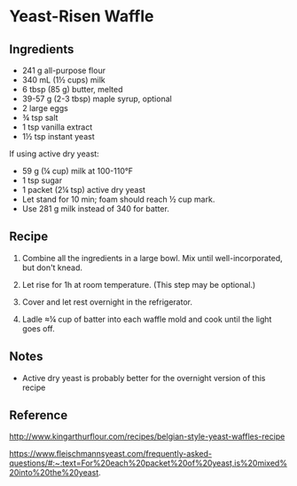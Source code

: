 Yeast-Risen Waffle
=====

Ingredients
----
- 241 g all-purpose flour
- 340 mL (1½ cups) milk
- 6 tbsp (85 g) butter, melted
- 39-57 g (2-3 tbsp) maple syrup, optional
- 2 large eggs
- ¾ tsp salt
- 1 tsp vanilla extract
- 1½ tsp instant yeast

If using active dry yeast:
- 59 g (¼ cup) milk at 100-110°F
- 1 tsp sugar
- 1 packet (2¼ tsp) active dry yeast
- Let stand for 10 min; foam should reach ½ cup mark.
- Use 281 g milk instead of 340 for batter.

Recipe
----
1. Combine all the ingredients in a large bowl.  Mix until well-incorporated, 
   but don't knead.

2. Let rise for 1h at room temperature.  (This step may be optional.)

3. Cover and let rest overnight in the refrigerator.

4. Ladle ≈¼ cup of batter into each waffle mold and cook until the light goes 
   off.

Notes
----
- Active dry yeast is probably better for the overnight version of this recipe

Reference
----
http://www.kingarthurflour.com/recipes/belgian-style-yeast-waffles-recipe

https://www.fleischmannsyeast.com/frequently-asked-questions/#:~:text=For%20each%20packet%20of%20yeast,is%20mixed%20into%20the%20yeast.
